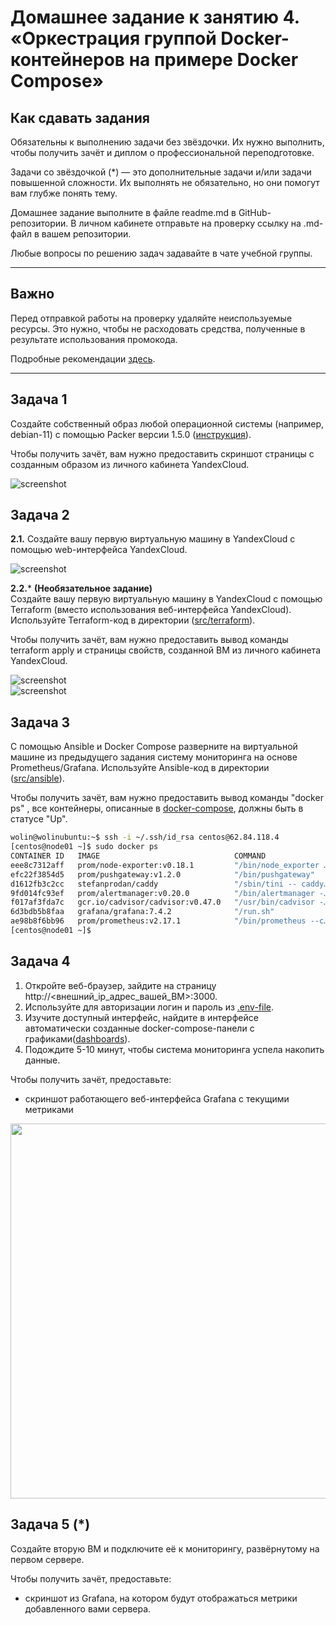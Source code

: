 # Домашнее задание к занятию 4. «Оркестрация группой Docker-контейнеров на примере Docker Compose»

## Как сдавать задания

Обязательны к выполнению задачи без звёздочки. Их нужно выполнить, чтобы получить зачёт и диплом о профессиональной переподготовке.

Задачи со звёздочкой (*) — это дополнительные задачи и/или задачи повышенной сложности. Их выполнять не обязательно, но они помогут вам глубже понять тему.

Домашнее задание выполните в файле readme.md в GitHub-репозитории. В личном кабинете отправьте на проверку ссылку на .md-файл в вашем репозитории.

Любые вопросы по решению задач задавайте в чате учебной группы.

---


## Важно

Перед отправкой работы на проверку удаляйте неиспользуемые ресурсы.
Это нужно, чтобы не расходовать средства, полученные в результате использования промокода.

Подробные рекомендации [здесь](https://github.com/netology-code/virt-homeworks/blob/virt-11/r/README.md).

---

## Задача 1

Создайте собственный образ любой операционной системы (например, debian-11) с помощью Packer версии 1.5.0 ([инструкция](https://cloud.yandex.ru/docs/tutorials/infrastructure-management/packer-quickstart)).

Чтобы получить зачёт, вам нужно предоставить скриншот страницы с созданным образом из личного кабинета YandexCloud.

![screenshot](https://i.ibb.co/w6WPyF2/Screenshot-from-2023-09-17-22-29-01.png)

## Задача 2

**2.1.** Создайте вашу первую виртуальную машину в YandexCloud с помощью web-интерфейса YandexCloud.

![screenshot](https://i.ibb.co/MnqCkd1/Screenshot-from-2023-09-17-14-37-00.png)        

**2.2.*** **(Необязательное задание)**      
Создайте вашу первую виртуальную машину в YandexCloud с помощью Terraform (вместо использования веб-интерфейса YandexCloud).
Используйте Terraform-код в директории ([src/terraform](https://github.com/netology-group/virt-homeworks/tree/virt-11/05-virt-04-docker-compose/src/terraform)).

Чтобы получить зачёт, вам нужно предоставить вывод команды terraform apply и страницы свойств, созданной ВМ из личного кабинета YandexCloud.

![screenshot](https://i.ibb.co/Y35yLMV/Screenshot-from-2023-09-17-17-16-27.png)  
![screenshot](https://i.ibb.co/jTvFzPh/Screenshot-from-2023-09-17-22-27-54.png)  

## Задача 3

С помощью Ansible и Docker Compose разверните на виртуальной машине из предыдущего задания систему мониторинга на основе Prometheus/Grafana.
Используйте Ansible-код в директории ([src/ansible](https://github.com/netology-group/virt-homeworks/tree/virt-11/05-virt-04-docker-compose/src/ansible)).

Чтобы получить зачёт, вам нужно предоставить вывод команды "docker ps" , все контейнеры, описанные в [docker-compose](https://github.com/netology-group/virt-homeworks/blob/virt-11/05-virt-04-docker-compose/src/ansible/stack/docker-compose.yaml),  должны быть в статусе "Up".

```bash
wolin@wolinubuntu:~$ ssh -i ~/.ssh/id_rsa centos@62.84.118.4
[centos@node01 ~]$ sudo docker ps
CONTAINER ID   IMAGE                              COMMAND                  CREATED          STATUS                    PORTS                                                                              NAMES
eee8c7312aff   prom/node-exporter:v0.18.1         "/bin/node_exporter …"   18 minutes ago   Up 18 minutes             9100/tcp                                                                           nodeexporter
efc22f3854d5   prom/pushgateway:v1.2.0            "/bin/pushgateway"       18 minutes ago   Up 18 minutes             9091/tcp                                                                           pushgateway
d1612fb3c2cc   stefanprodan/caddy                 "/sbin/tini -- caddy…"   18 minutes ago   Up 18 minutes             0.0.0.0:3000->3000/tcp, 0.0.0.0:9090-9091->9090-9091/tcp, 0.0.0.0:9093->9093/tcp   caddy
9fd014fc93ef   prom/alertmanager:v0.20.0          "/bin/alertmanager -…"   18 minutes ago   Up 18 minutes             9093/tcp                                                                           alertmanager
f017af3fda7c   gcr.io/cadvisor/cadvisor:v0.47.0   "/usr/bin/cadvisor -…"   18 minutes ago   Up 18 minutes (healthy)   8080/tcp                                                                           cadvisor
6d3bdb5b8faa   grafana/grafana:7.4.2              "/run.sh"                18 minutes ago   Up 18 minutes             3000/tcp                                                                           grafana
ae98b8f6bb96   prom/prometheus:v2.17.1            "/bin/prometheus --c…"   18 minutes ago   Up 18 minutes             9090/tcp                                                                           prometheus
[centos@node01 ~]$ 

```

## Задача 4

1. Откройте веб-браузер, зайдите на страницу http://<внешний_ip_адрес_вашей_ВМ>:3000.
2. Используйте для авторизации логин и пароль из [.env-file](https://github.com/netology-group/virt-homeworks/blob/virt-11/05-virt-04-docker-compose/src/ansible/stack/.env).
3. Изучите доступный интерфейс, найдите в интерфейсе автоматически созданные docker-compose-панели с графиками([dashboards](https://grafana.com/docs/grafana/latest/dashboards/use-dashboards/)).
4. Подождите 5-10 минут, чтобы система мониторинга успела накопить данные.

Чтобы получить зачёт, предоставьте: 

- скриншот работающего веб-интерфейса Grafana с текущими метриками
<p align="center">
  <img width="1200" height="600" src="https://i.ibb.co/pRsCdNS/Screenshot-from-2023-09-17-22-26-47.png">
</p>

## Задача 5 (*)

Создайте вторую ВМ и подключите её к мониторингу, развёрнутому на первом сервере.

Чтобы получить зачёт, предоставьте:

- скриншот из Grafana, на котором будут отображаться метрики добавленного вами сервера.


